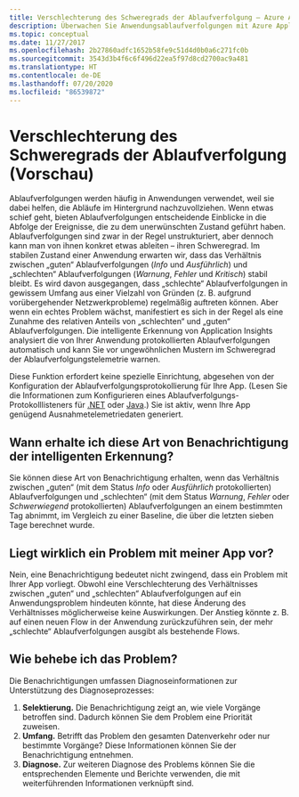 ```yaml
---
title: Verschlechterung des Schweregrads der Ablaufverfolgung – Azure Application Insights
description: Überwachen Sie Anwendungsablaufverfolgungen mit Azure Application Insights und der intelligenten Erkennung auf ungewöhnliche Muster in der Ablaufverfolgungstelemetrie.
ms.topic: conceptual
ms.date: 11/27/2017
ms.openlocfilehash: 2b27860adfc1652b58fe9c51d4d0b0a6c271fc0b
ms.sourcegitcommit: 3543d3b4f6c6f496d22ea5f97d8cd2700ac9a481
ms.translationtype: HT
ms.contentlocale: de-DE
ms.lasthandoff: 07/20/2020
ms.locfileid: "86539872"
---
```

# <a name="degradation-in-trace-severity-ratio-preview"></a>Verschlechterung des Schweregrads der Ablaufverfolgung (Vorschau)

Ablaufverfolgungen werden häufig in Anwendungen verwendet, weil sie dabei helfen, die Abläufe im Hintergrund nachzuvollziehen. Wenn etwas schief geht, bieten Ablaufverfolgungen entscheidende Einblicke in die Abfolge der Ereignisse, die zu dem unerwünschten Zustand geführt haben. Ablaufverfolgungen sind zwar in der Regel unstrukturiert, aber dennoch kann man von ihnen konkret etwas ableiten – ihren Schweregrad. Im stabilen Zustand einer Anwendung erwarten wir, dass das Verhältnis zwischen „guten“ Ablaufverfolgungen (*Info* und *Ausführlich*) und „schlechten“ Ablaufverfolgungen (*Warnung*, *Fehler* und *Kritisch*) stabil bleibt. Es wird davon ausgegangen, dass „schlechte“ Ablaufverfolgungen in gewissem Umfang aus einer Vielzahl von Gründen (z. B. aufgrund vorübergehender Netzwerkprobleme) regelmäßig auftreten können. Aber wenn ein echtes Problem wächst, manifestiert es sich in der Regel als eine Zunahme des relativen Anteils von „schlechten“ und „guten“ Ablaufverfolgungen. Die intelligente Erkennung von Application Insights analysiert die von Ihrer Anwendung protokollierten Ablaufverfolgungen automatisch und kann Sie vor ungewöhnlichen Mustern im Schweregrad der Ablaufverfolgungstelemetrie warnen.

Diese Funktion erfordert keine spezielle Einrichtung, abgesehen von der Konfiguration der Ablaufverfolgungsprotokollierung für Ihre App. (Lesen Sie die Informationen zum Konfigurieren eines Ablaufverfolgungs-Protokolllisteners für [.NET](./asp-net-trace-logs.md) oder [Java](./java-trace-logs.md).) Sie ist aktiv, wenn Ihre App genügend Ausnahmetelemetriedaten generiert.

## <a name="when-would-i-get-this-type-of-smart-detection-notification"></a>Wann erhalte ich diese Art von Benachrichtigung der intelligenten Erkennung?
Sie können diese Art von Benachrichtigung erhalten, wenn das Verhältnis zwischen „guten“ (mit dem Status *Info* oder *Ausführlich* protokollierten) Ablaufverfolgungen und „schlechten“ (mit dem Status *Warnung*, *Fehler* oder *Schwerwiegend* protokollierten) Ablaufverfolgungen an einem bestimmten Tag abnimmt, im Vergleich zu einer Baseline, die über die letzten sieben Tage berechnet wurde.

## <a name="does-my-app-definitely-have-a-problem"></a>Liegt wirklich ein Problem mit meiner App vor?
Nein, eine Benachrichtigung bedeutet nicht zwingend, dass ein Problem mit Ihrer App vorliegt. Obwohl eine Verschlechterung des Verhältnisses zwischen „guten“ und „schlechten“ Ablaufverfolgungen auf ein Anwendungsproblem hindeuten könnte, hat diese Änderung des Verhältnisses möglicherweise keine Auswirkungen. Der Anstieg könnte z. B. auf einen neuen Flow in der Anwendung zurückzuführen sein, der mehr „schlechte“ Ablaufverfolgungen ausgibt als bestehende Flows.

## <a name="how-do-i-fix-it"></a>Wie behebe ich das Problem?
Die Benachrichtigungen umfassen Diagnoseinformationen zur Unterstützung des Diagnoseprozesses:
1. **Selektierung.** Die Benachrichtigung zeigt an, wie viele Vorgänge betroffen sind. Dadurch können Sie dem Problem eine Priorität zuweisen.
2. **Umfang.** Betrifft das Problem den gesamten Datenverkehr oder nur bestimmte Vorgänge? Diese Informationen können Sie der Benachrichtigung entnehmen.
3. **Diagnose.** Zur weiteren Diagnose des Problems können Sie die entsprechenden Elemente und Berichte verwenden, die mit weiterführenden Informationen verknüpft sind.
